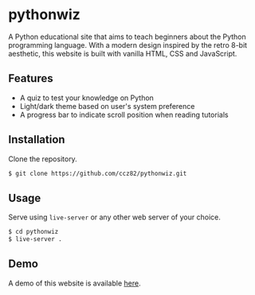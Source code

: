 # pythonwiz

A Python educational site that aims to teach beginners about the Python programming language. With a modern design inspired by the retro 8-bit aesthetic, this website is built with vanilla HTML, CSS and JavaScript.

## Features
- A quiz to test your knowledge on Python
- Light/dark theme based on user's system preference
- A progress bar to indicate scroll position when reading tutorials

## Installation
Clone the repository.
```bash
$ git clone https://github.com/ccz82/pythonwiz.git
```

## Usage
Serve using `live-server` or any other web server of your choice.
```bash
$ cd pythonwiz
$ live-server .
```

## Demo
A demo of this website is available [here](https://pythonwiz.pages.dev).

